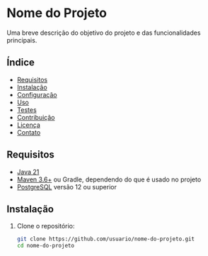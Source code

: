 # Nome do Projeto

Uma breve descrição do objetivo do projeto e das funcionalidades principais.

## Índice

- [Requisitos](#requisitos)
- [Instalação](#instalação)
- [Configuração](#configuração)
- [Uso](#uso)
- [Testes](#testes)
- [Contribuição](#contribuição)
- [Licença](#licença)
- [Contato](#contato)

## Requisitos

- [Java 21](https://jdk.java.net/21/)
- [Maven 3.6+](https://maven.apache.org/) ou Gradle, dependendo do que é usado no projeto
- [PostgreSQL](https://www.postgresql.org/) versão 12 ou superior

## Instalação

1. Clone o repositório:

   ```bash
   git clone https://github.com/usuario/nome-do-projeto.git
   cd nome-do-projeto